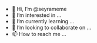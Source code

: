 - 👋 Hi, I’m @seyrameme
- 👀 I’m interested in ...
- 🌱 I’m currently learning ...
- 💞️ I’m looking to collaborate on ...
- 📫 How to reach me ...

<!---
seyrameme/seyrameme is a ✨ special ✨ repository because its `README.md` (this file) appears on your GitHub profile.
You can click the Preview link to take a look at your changes.
--->
